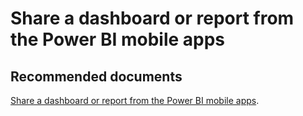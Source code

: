   <properties
	pageTitle="mobile dashboard"
	description="mobile dashboard"
	service="microsoft.PowerBIDedicated"
	resource="capacities"
	authors="pjfreitas"
	ms.author="pfreitas"	
	displayOrder="340"
	selfHelpType="generic"
	supportTopicIds="32628122"
	productPesIds="16334"
	cloudEnvironments="public, MoonCake, fairfax" 
	articleId="8df9356c-38f2-55e5-2175-baeaf1fa448d"
/>

# Share a dashboard or report from the Power BI mobile apps

## **Recommended documents**

[Share a dashboard or report from the Power BI mobile apps](https://docs.microsoft.com/power-bi/consumer/mobile/mobile-share-dashboard-from-the-mobile-apps).<br>